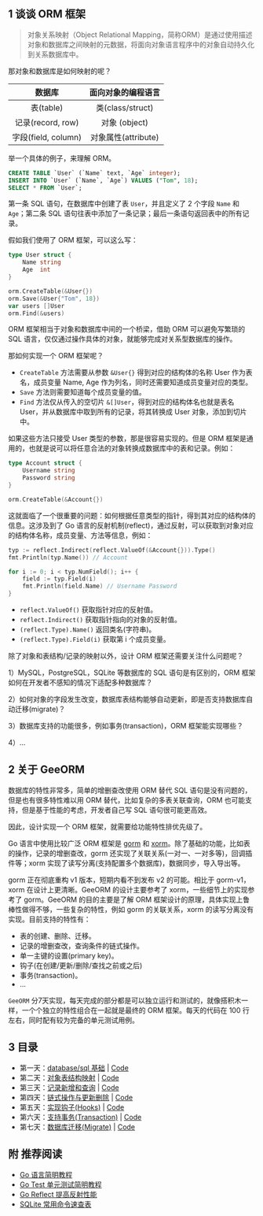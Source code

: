 
## 1 谈谈 ORM 框架

> 对象关系映射（Object Relational Mapping，简称ORM）是通过使用描述对象和数据库之间映射的元数据，将面向对象语言程序中的对象自动持久化到关系数据库中。

那对象和数据库是如何映射的呢？

| 数据库 | 面向对象的编程语言 |
|:---:|:---:|
| 表(table) | 类(class/struct) |
| 记录(record, row) | 对象 (object) |
| 字段(field, column) | 对象属性(attribute) |

举一个具体的例子，来理解 ORM。

```sql
CREATE TABLE `User` (`Name` text, `Age` integer);
INSERT INTO `User` (`Name`, `Age`) VALUES ("Tom", 18);
SELECT * FROM `User`;
```

第一条 SQL 语句，在数据库中创建了表 `User`，并且定义了 2 个字段 `Name` 和 `Age`；第二条 SQL 语句往表中添加了一条记录；最后一条语句返回表中的所有记录。

假如我们使用了 ORM 框架，可以这么写：

```go
type User struct {
    Name string
    Age  int
}

orm.CreateTable(&User{})
orm.Save(&User{"Tom", 18})
var users []User
orm.Find(&users)
```

ORM 框架相当于对象和数据库中间的一个桥梁，借助 ORM 可以避免写繁琐的 SQL 语言，仅仅通过操作具体的对象，就能够完成对关系型数据库的操作。

那如何实现一个 ORM 框架呢？

- `CreateTable` 方法需要从参数 `&User{}` 得到对应的结构体的名称 User 作为表名，成员变量 Name, Age 作为列名，同时还需要知道成员变量对应的类型。
- `Save` 方法则需要知道每个成员变量的值。
- `Find` 方法仅从传入的空切片 `&[]User`，得到对应的结构体名也就是表名 User，并从数据库中取到所有的记录，将其转换成 User 对象，添加到切片中。

如果这些方法只接受 User 类型的参数，那是很容易实现的。但是 ORM 框架是通用的，也就是说可以将任意合法的对象转换成数据库中的表和记录。例如：

```go
type Account struct {
    Username string
    Password string
}

orm.CreateTable(&Account{})
```

这就面临了一个很重要的问题：如何根据任意类型的指针，得到其对应的结构体的信息。这涉及到了 Go 语言的反射机制(reflect)，通过反射，可以获取到对象对应的结构体名称，成员变量、方法等信息，例如：

```go
typ := reflect.Indirect(reflect.ValueOf(&Account{})).Type()
fmt.Println(typ.Name()) // Account

for i := 0; i < typ.NumField(); i++ {
    field := typ.Field(i)
    fmt.Println(field.Name) // Username Password
}
```

- `reflect.ValueOf()` 获取指针对应的反射值。
- `reflect.Indirect()` 获取指针指向的对象的反射值。
- `(reflect.Type).Name()` 返回类名(字符串)。
- `(reflect.Type).Field(i)` 获取第 i 个成员变量。

除了对象和表结构/记录的映射以外，设计 ORM 框架还需要关注什么问题呢？

1）MySQL，PostgreSQL，SQLite 等数据库的 SQL 语句是有区别的，ORM 框架如何在开发者不感知的情况下适配多种数据库？

2）如何对象的字段发生改变，数据库表结构能够自动更新，即是否支持数据库自动迁移(migrate)？

3）数据库支持的功能很多，例如事务(transaction)，ORM 框架能实现哪些？

4）...

## 2 关于 GeeORM

数据库的特性非常多，简单的增删查改使用 ORM 替代 SQL 语句是没有问题的，但是也有很多特性难以用 ORM 替代，比如复杂的多表关联查询，ORM 也可能支持，但是基于性能的考虑，开发者自己写 SQL 语句很可能更高效。

因此，设计实现一个 ORM 框架，就需要给功能特性排优先级了。

Go 语言中使用比较广泛 ORM 框架是 [gorm](https://github.com/jinzhu/gorm) 和 [xorm](https://github.com/go-xorm/xorm)。除了基础的功能，比如表的操作，记录的增删查改，gorm 还实现了关联关系(一对一、一对多等)，回调插件等；xorm 实现了读写分离(支持配置多个数据库)，数据同步，导入导出等。

gorm 正在彻底重构 v1 版本，短期内看不到发布 v2 的可能。相比于 gorm-v1，xorm 在设计上更清晰。GeeORM 的设计主要参考了 xorm，一些细节上的实现参考了 gorm。GeeORM 的目的主要是了解 ORM 框架设计的原理，具体实现上鲁棒性做得不够，一些复杂的特性，例如 gorm 的关联关系，xorm 的读写分离没有实现。目前支持的特性有：

- 表的创建、删除、迁移。
- 记录的增删查改，查询条件的链式操作。
- 单一主键的设置(primary key)。
- 钩子(在创建/更新/删除/查找之前或之后)
- 事务(transaction)。
- ...

`GeeORM` 分7天实现，每天完成的部分都是可以独立运行和测试的，就像搭积木一样，一个个独立的特性组合在一起就是最终的 ORM 框架。每天的代码在 100 行左右，同时配有较为完备的单元测试用例。

## 3 目录

- 第一天：[database/sql 基础](https://geektutu.com/post/geeorm-day1.html) | [Code](https://github.com/geektutu/7days-golang/blob/master/gee-orm/day1-database-sql)
- 第二天：[对象表结构映射](https://geektutu.com/post/geeorm-day2.html) | [Code](https://github.com/geektutu/7days-golang/blob/master/gee-orm/day2-reflect-schema)
- 第三天：[记录新增和查询](https://geektutu.com/post/geeorm-day3.html) | [Code](https://github.com/geektutu/7days-golang/blob/master/gee-orm/day3-save-query)
- 第四天：[链式操作与更新删除](https://geektutu.com/post/geeorm-day4.html) | [Code](https://github.com/geektutu/7days-golang/blob/master/gee-orm/day4-chain-operation)
- 第五天：[实现钩子(Hooks)](https://geektutu.com/post/geeorm-day5.html) | [Code](https://github.com/geektutu/7days-golang/blob/master/gee-orm/day5-hooks)
- 第六天：[支持事务(Transaction)](https://geektutu.com/post/geeorm-day6.html) | [Code](https://github.com/geektutu/7days-golang/blob/master/gee-orm/day6-transaction)
- 第七天：[数据库迁移(Migrate)](https://geektutu.com/post/geeorm-day7.html) | [Code](https://github.com/geektutu/7days-golang/blob/master/gee-orm/day7-migrate)


## 附 推荐阅读

- [Go 语言简明教程](https://geektutu.com/post/quick-golang.html)
- [Go Test 单元测试简明教程](https://geektutu.com/post/quick-go-test.html)
- [Go Reflect 提高反射性能](https://geektutu.com/post/hpg-reflect.html)
- [SQLite 常用命令速查表](https://geektutu.com/post/cheat-sheet-sqlite.html)